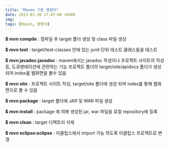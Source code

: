 ```yaml
---
title: "Maven 기본 명령어"
date: 2013-01-30 17:47:00 +0300
img:  
tags: [Maven, 명령어]
---
```


**$ mvn compile**
: 컴파일 후 target 폴더 생성 및 class 파일 생성

**$ mvn test**
: target/test-classes 안에 있는 junit 단위 테스트 클래스들을 테스트

**$ mvn javadoc:javadoc**
: maven에서는 javadoc 작성이나 프로젝트 사이트의 작성등, 도큐멘테이션에 관련하는 기능 프로젝트 폴더의 target/site/apidocs 폴더가 생성되어 index를 웹화면을 볼수 있음

**$ mvn site**
: 프로젝트 사이트 작성, target/site 폴더에 생성 되며 index를 통해 웹화면으로 볼 수 있음

**$ mvn package**
: target 폴더에 JAR 및 WAR 파일 생성

**$ mvn install**
: package 에 의해 생성된 jar, war 파일을 로컬 repository에 등록

**$ mvn clean**
: target 디렉토리 삭제

**$ mvn eclipse:eclipse**
: 이클립스에서 import 가능 하도록 이클립스 프로젝트로 변경